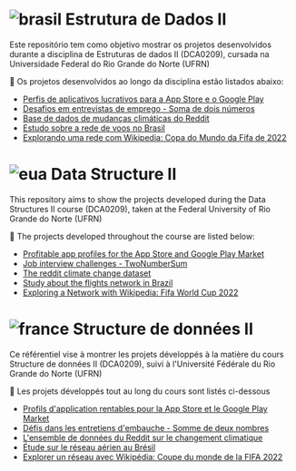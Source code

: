 # ![brasil](https://upload.wikimedia.org/wikipedia/commons/thumb/0/05/Flag_of_Brazil.svg/22px-Flag_of_Brazil.svg.png) Estrutura de Dados II
Este repositório tem como objetivo mostrar os projetos desenvolvidos durante a disciplina de Estruturas de dados II (DCA0209), cursada na Universidade Federal do Rio Grande do Norte (UFRN)

:file_folder: Os projetos desenvolvidos ao longo da disciplina estão listados abaixo:
- [Perfis de aplicativos lucrativos para a App Store e o Google Play](https://github.com/marianabritoazevedo/data-structure-ii/tree/main/Profitable_App_Profiles) 
- [Desafios em entrevistas de emprego - Soma de dois números](https://github.com/marianabritoazevedo/data-structure-ii/tree/main/TwoNumberSum)
- [Base de dados de mudanças climáticas do Reddit](https://github.com/marianabritoazevedo/data-structure-ii/tree/main/reddit-climate-change-dataset)
- [Estudo sobre a rede de voos no Brasil](https://github.com/marianabritoazevedo/data-structure-ii/tree/main/flights-brazil)
- [Explorando uma rede com Wikipedia: Copa do Mundo da Fifa de 2022](https://github.com/marianabritoazevedo/data-structure-ii/tree/main/network_with_wikipedia)

# ![eua](https://upload.wikimedia.org/wikipedia/commons/thumb/a/a4/Flag_of_the_United_States.svg/22px-Flag_of_the_United_States.svg.png) Data Structure II
This repository aims to show the projects developed during the Data Structures II course (DCA0209), taken at the Federal University of Rio Grande do Norte (UFRN)

:file_folder: The projects developed throughout the course are listed below:
- [Profitable app profiles for the App Store and Google Play Market](https://github.com/marianabritoazevedo/data-structure-ii/tree/main/Profitable_App_Profiles) 
- [Job interview challenges - TwoNumberSum](https://github.com/marianabritoazevedo/data-structure-ii/tree/main/TwoNumberSum)
- [The reddit climate change dataset](https://github.com/marianabritoazevedo/data-structure-ii/tree/main/reddit-climate-change-dataset)
- [Study about the flights network in Brazil](https://github.com/marianabritoazevedo/data-structure-ii/tree/main/flights-brazil)
- [Exploring a Network with Wikipedia: Fifa World Cup 2022](https://github.com/marianabritoazevedo/data-structure-ii/tree/main/network_with_wikipedia)

# ![france](https://upload.wikimedia.org/wikipedia/commons/thumb/c/c3/Flag_of_France.svg/22px-Flag_of_France.svg.png) Structure de données II
Ce référentiel vise à montrer les projets développés à la matière du cours Structure de données II (DCA0209), suivi à l'Université Fédérale du Rio Grande do Norte (UFRN)

:file_folder: Les projets développés tout au long du cours sont listés ci-dessous
- [Profils d'application rentables pour la App Store et le Google Play Market](https://github.com/marianabritoazevedo/data-structure-ii/tree/main/Profitable_App_Profiles) 
- [Défis dans les entretiens d'embauche - Somme de deux nombres](https://github.com/marianabritoazevedo/data-structure-ii/tree/main/TwoNumberSum)
- [L'ensemble de données du Reddit sur le changement climatique](https://github.com/marianabritoazevedo/data-structure-ii/tree/main/reddit-climate-change-dataset)
- [Étude sur le réseau aérien au Brésil](https://github.com/marianabritoazevedo/data-structure-ii/tree/main/flights-brazil)
- [Explorer un réseau avec Wikipédia: Coupe du monde de la FIFA 2022](https://github.com/marianabritoazevedo/data-structure-ii/tree/main/network_with_wikipedia)



